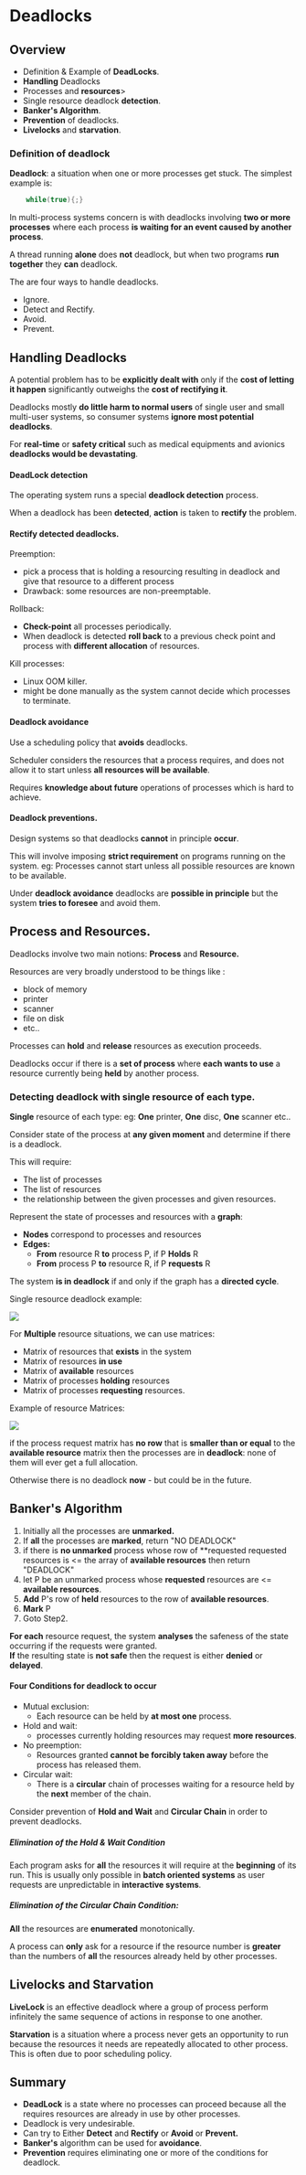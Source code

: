 # Deadlocks

## Overview

- Definition & Example of **DeadLocks**.
- **Handling** Deadlocks
- Processes and **resources**>
- Single resource deadlock **detection**.
- **Banker's Algorithm**.
- **Prevention** of deadlocks.
- **Livelocks** and **starvation**.


### Definition of deadlock

**Deadlock**: a situation when one or more processes get stuck.
The simplest example is:
```java
    while(true){;}
```

In multi-process systems concern is with deadlocks involving **two
or more processes** where each process **is waiting for an event
caused by another process**.

A thread running **alone** does **not** deadlock, but when two programs **run together** they **can** deadlock.

The are four ways to handle deadlocks.

- Ignore.
- Detect and Rectify.
- Avoid.
- Prevent.

## Handling Deadlocks

A potential problem has to be **explicitly dealt with** only if the **cost of letting it happen** significantly
outweighs the **cost of rectifying it**.

Deadlocks mostly **do little harm to normal users** of single user and small multi-user systems, so consumer systems
**ignore most potential deadlocks**.

For **real-time** or **safety critical** such as medical equipments and avionics **deadlocks would be devastating**.

#### DeadLock detection

The operating system runs a special **deadlock detection** process.

When a deadlock has been **detected**, **action** is taken to **rectify** the problem.

#### Rectify detected deadlocks.

Preemption: 
- pick a process that is holding a resourcing resulting in deadlock and give that resource to a different process
- Drawback: some resources are non-preemptable.

Rollback:
- **Check-point** all processes periodically.
- When deadlock is detected **roll back** to a previous check point and process with **different allocation** of resources.

Kill processes:
- Linux OOM killer.
- might be done manually as the system cannot decide which processes to terminate.

#### Deadlock avoidance

Use a scheduling policy that **avoids** deadlocks.

Scheduler considers the resources that a process requires, and does not allow it to start unless **all resources will be available**.

Requires **knowledge about future** operations of processes which is hard to achieve.

#### Deadlock preventions.

Design systems so that deadlocks **cannot** in principle **occur**.

This will involve imposing **strict requirement** on programs running on the system.
    eg: Processes cannot start unless all possible resources are known to be available.
    
Under **deadlock avoidance** deadlocks are **possible in principle** but the system **tries to foresee** and avoid them.


## Process and Resources.

Deadlocks involve two main notions: **Process** and **Resource.**

Resources are very broadly understood to be things like :
- block of memory
- printer
- scanner
- file on disk
- etc..

Processes can **hold** and **release** resources as execution proceeds.

Deadlocks occur if there is a **set of process** where **each wants to use** a resource currently being **held** by another
process.

### Detecting deadlock with single resource of each type.

**Single** resource of each type: eg: **One** printer, **One** disc, **One** scanner etc..

Consider state of the process at **any given moment** and determine if there is a deadlock.

This will require:
 - The list of processes
 - The list of resources
 - the relationship between the given processes and given resources.
 
 Represent the state of processes and resources with a **graph**:
 - **Nodes** correspond to processes and resources
 - **Edges:**
    - **From** resource R **to** process P, if P **Holds** R
    - **From** process P **to** resource R, if P **requests** R

The system **is in deadlock** if and only if the graph has a **directed cycle**. 

Single resource deadlock example: 

![](https://i.imgur.com/89iVr4b.png)
 
For **Multiple** resource situations, we can use matrices:
 - Matrix of resources that **exists** in the system
 - Matrix of resources **in use**
 - Matrix of **available** resources
 - Matrix of processes **holding** resources
 - Matrix of processes **requesting** resources.
 
 Example of resource Matrices:
 
 ![](https://i.imgur.com/YZdELOg.png)
 
 if the process request matrix has **no row** that is **smaller than or equal** to the **available resource** matrix then
 the processes are in **deadlock**: none of them will ever get a full allocation.
 
 Otherwise there is no deadlock **now** - but could be in the future.
 
 ## Banker's Algorithm
 
 1. Initially all the processes are **unmarked.**
 2. If **all** the processes are **marked**, return "NO DEADLOCK"
 3. if there is **no unmarked** process whose row of **requested requested resources is <= the array of **available resources**
 then return "DEADLOCK"
 4. let P be an unmarked process whose **requested** resources are <= **available resources**.
 5. **Add** P's row of **held** resources to the row of **available resources**.
 6.  **Mark** P
 7. Goto Step2.
 
 **For each** resource request, the system **analyses** the safeness of the state occurring if the requests were granted.   
 **If** the resulting state is **not safe** then the request is either **denied** or **delayed**.
 
 #### Four Conditions for deadlock to occur
 - Mutual exclusion:
    - Each resource can be held by **at most one** process.
 - Hold and wait:
    - processes currently holding resources may request **more resources**.
 - No preemption:
    - Resources granted **cannot be forcibly taken away** before the process has released them.
 - Circular wait:
    - There is a **circular** chain of processes waiting for a resource held by the **next**
    member of the chain.
    
 Consider prevention of **Hold and Wait** and **Circular Chain** in order to prevent deadlocks.
 
 ##### Elimination of the Hold & Wait Condition
 
 Each program asks for **all** the resources it will require at the **beginning** of its run.
 This is usually only possible in **batch oriented systems** as user requests are unpredictable in **interactive systems**.
 
  ##### Elimination of the Circular Chain Condition:
  
  **All** the resources are **enumerated** monotonically.
  
  A process can **only** ask for a resource if the resource number is **greater** than the numbers of **all**  the resources already
  held by other processes.
  
  
  ## Livelocks and Starvation
  
  **LiveLock** is an effective deadlock where a group of process perform infinitely the same sequence of actions
  in response to one another.
  
  **Starvation** is a situation where a process never gets an opportunity to run because the resources it needs
  are repeatedly allocated to other process. This is often due to poor scheduling policy.
  
  ## Summary
  
  - **DeadLock** is a state where no processes can proceed because all the requires resources are already in use by other processes.
  - Deadlock is very undesirable.
  - Can try to Either **Detect** and **Rectify** or **Avoid** or **Prevent.**
  - **Banker's** algorithm can be used for **avoidance**.
  - **Prevention** requires eliminating one or more of the conditions for deadlock.

 
 




